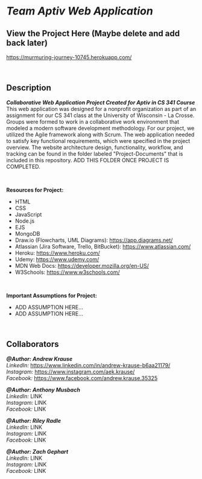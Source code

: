 # *Team Aptiv Web Application*
## View the Project Here (Maybe delete and add back later)
https://murmuring-journey-10745.herokuapp.com/

<p>&nbsp;</p>

## Description
**_Collaborative Web Application Project Created for Aptiv in CS 341 Course_** <br/>
This web application was designed for a nonprofit organization as part of an assignment for our CS 341 class at the University of Wisconsin - La Crosse. Groups were formed to work in a collaborative work environment that modeled a modern software development methodology. For our project, we utilized the Agile framework along with Scrum. The web application needed to satisfy key functional requirements, which were specified in the project overview. The website architecture design, functionality, workflow, and tracking can be found in the folder labeled "Project-Documents" that is included in this repository. ADD THIS FOLDER ONCE PROJECT IS COMPLETED.
<p>&nbsp;</p>

**Resources for Project:**
- HTML
- CSS
- JavaScript
- Node.js
- EJS
- MongoDB
- Draw.io (Flowcharts, UML Diagrams): https://app.diagrams.net/
- Atlassian (Jira Software, Trello, BitBucket): https://www.atlassian.com/
- Heroku: https://www.heroku.com/
- Udemy: https://www.udemy.com/
- MDN Web Docs: https://developer.mozilla.org/en-US/
- W3Schools: https://www.w3schools.com/
<p>&nbsp;</p>

**Important Assumptions for Project:**
- ADD ASSUMPTION HERE...
- ADD ASSUMPTION HERE...
<p>&nbsp;</p>

## Collaborators

**_@Author: Andrew Krause_** <br/>
*LinkedIn:* https://www.linkedin.com/in/andrew-krause-b6aa21179/ <br/>
*Instagram:* https://www.instagram.com/aek.krause/ <br/>
*Facebook:* https://www.facebook.com/andrew.krause.35325 <br/>

**_@Author: Anthony Musbach_** <br/>
*LinkedIn:* LINK <br/>
*Instagram:* LINK <br/>
*Facebook:* LINK <br/>

**_@Author: Riley Radle_** <br/>
*LinkedIn:* LINK <br/>
*Instagram:* LINK <br/>
*Facebook:* LINK <br/>

**_@Author: Zach Gephart_** <br/>
*LinkedIn:* LINK <br/>
*Instagram:* LINK <br/>
*Facebook:* LINK

